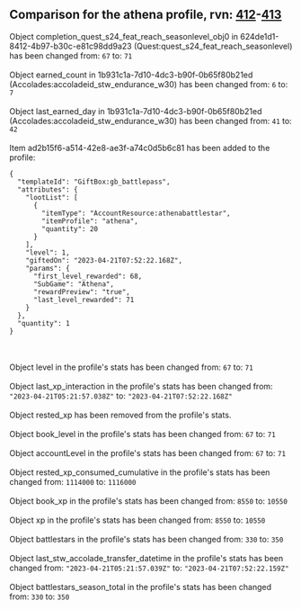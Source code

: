 ## Comparison for the athena profile, rvn: [412](https://github.com/PRO100KatYT/FortniteProfileRevisions/tree/main/profiles/athena/412%20athena.json)-[413](https://github.com/PRO100KatYT/FortniteProfileRevisions/tree/main/profiles/athena/413%20athena.json)

Object completion_quest_s24_feat_reach_seasonlevel_obj0 in 624de1d1-8412-4b97-b30c-e81c98dd9a23 (Quest:quest_s24_feat_reach_seasonlevel) has been changed from: `67` to: `71`
<br><br>
Object earned_count in 1b931c1a-7d10-4dc3-b90f-0b65f80b21ed (Accolades:accoladeid_stw_endurance_w30) has been changed from: `6` to: `7`
<br><br>
Object last_earned_day in 1b931c1a-7d10-4dc3-b90f-0b65f80b21ed (Accolades:accoladeid_stw_endurance_w30) has been changed from: `41` to: `42`
<br><br>
Item ad2b15f6-a514-42e8-ae3f-a74c0d5b6c81 has been added to the profile:

```
{
  "templateId": "GiftBox:gb_battlepass",
  "attributes": {
    "lootList": [
      {
        "itemType": "AccountResource:athenabattlestar",
        "itemProfile": "athena",
        "quantity": 20
      }
    ],
    "level": 1,
    "giftedOn": "2023-04-21T07:52:22.168Z",
    "params": {
      "first_level_rewarded": 68,
      "SubGame": "Athena",
      "rewardPreview": "true",
      "last_level_rewarded": 71
    }
  },
  "quantity": 1
}
```

<br><br>
Object level in the profile's stats has been changed from: `67` to: `71`
<br><br>
Object last_xp_interaction in the profile's stats has been changed from: `"2023-04-21T05:21:57.038Z"` to: `"2023-04-21T07:52:22.168Z"`
<br><br>
Object rested_xp has been removed from the profile's stats.
<br><br>
Object book_level in the profile's stats has been changed from: `67` to: `71`
<br><br>
Object accountLevel in the profile's stats has been changed from: `67` to: `71`
<br><br>
Object rested_xp_consumed_cumulative in the profile's stats has been changed from: `1114000` to: `1116000`
<br><br>
Object book_xp in the profile's stats has been changed from: `8550` to: `10550`
<br><br>
Object xp in the profile's stats has been changed from: `8550` to: `10550`
<br><br>
Object battlestars in the profile's stats has been changed from: `330` to: `350`
<br><br>
Object last_stw_accolade_transfer_datetime in the profile's stats has been changed from: `"2023-04-21T05:21:57.039Z"` to: `"2023-04-21T07:52:22.159Z"`
<br><br>
Object battlestars_season_total in the profile's stats has been changed from: `330` to: `350`
<br><br>
